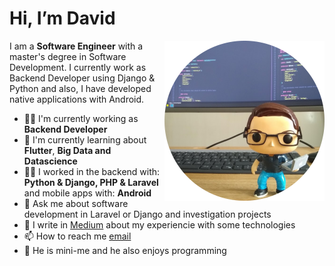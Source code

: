 # Hi, I’m David 

<img width=256 align="right" src="https://github.com/davidcasr/davidcasr/blob/master/img/mini-me.png?raw=true" />

I am a **Software Engineer** with a master's degree in Software Development. I currently work as Backend Developer using Django & Python and also, I have developed native applications with Android.

- 👨‍🚀 I'm currently working as **Backend Developer** 
- 🌱 I'm currently learning about **Flutter**, **Big Data and Datascience**
- 👨‍💻 I worked in the backend with: **Python & Django, PHP & Laravel** and mobile apps with: **Android**
- 💬 Ask me about software development in Laravel or Django and investigation projects 
- 📰 I write in [Medium](https://davidcasr.medium.com/) about my experiencie with some technologies
- 📫 How to reach me [email](mailto:me@davidcasr.co)
- 🚀 He is mini-me and he also enjoys programming
